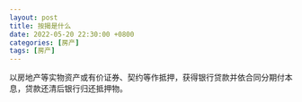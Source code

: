 ```yaml
---
layout: post
title: 按揭是什么
date: 2022-05-20 22:30:00 +0800
categories: [房产]
tags: [房产]
---
```

以房地产等实物资产或有价证券、契约等作抵押，获得银行贷款并依合同分期付本息，贷款还清后银行归还抵押物。